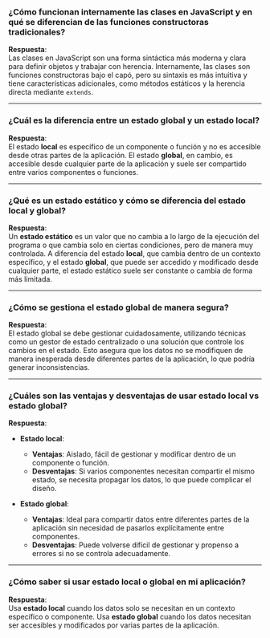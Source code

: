 ### ¿Cómo funcionan internamente las clases en JavaScript y en qué se diferencian de las funciones constructoras tradicionales?
**Respuesta**:  
Las clases en JavaScript son una forma sintáctica más moderna y clara para definir objetos y trabajar con herencia. Internamente, las clases son funciones constructoras bajo el capó, pero su sintaxis es más intuitiva y tiene características adicionales, como métodos estáticos y la herencia directa mediante `extends`.

---

### ¿Cuál es la diferencia entre un estado global y un estado local?
**Respuesta**:  
El estado **local** es específico de un componente o función y no es accesible desde otras partes de la aplicación. El estado **global**, en cambio, es accesible desde cualquier parte de la aplicación y suele ser compartido entre varios componentes o funciones.

---

### ¿Qué es un estado estático y cómo se diferencia del estado local y global?
**Respuesta**:  
Un **estado estático** es un valor que no cambia a lo largo de la ejecución del programa o que cambia solo en ciertas condiciones, pero de manera muy controlada. A diferencia del estado **local**, que cambia dentro de un contexto específico, y el estado **global**, que puede ser accedido y modificado desde cualquier parte, el estado estático suele ser constante o cambia de forma más limitada.

---

### ¿Cómo se gestiona el estado global de manera segura?
**Respuesta**:  
El estado global se debe gestionar cuidadosamente, utilizando técnicas como un gestor de estado centralizado o una solución que controle los cambios en el estado. Esto asegura que los datos no se modifiquen de manera inesperada desde diferentes partes de la aplicación, lo que podría generar inconsistencias.

---

### ¿Cuáles son las ventajas y desventajas de usar estado local vs estado global?
**Respuesta**:  
- **Estado local**:  
  - **Ventajas**: Aislado, fácil de gestionar y modificar dentro de un componente o función.  
  - **Desventajas**: Si varios componentes necesitan compartir el mismo estado, se necesita propagar los datos, lo que puede complicar el diseño.
  
- **Estado global**:  
  - **Ventajas**: Ideal para compartir datos entre diferentes partes de la aplicación sin necesidad de pasarlos explícitamente entre componentes.  
  - **Desventajas**: Puede volverse difícil de gestionar y propenso a errores si no se controla adecuadamente.

---

### ¿Cómo saber si usar estado local o global en mi aplicación?
**Respuesta**:  
Usa **estado local** cuando los datos solo se necesitan en un contexto específico o componente. Usa **estado global** cuando los datos necesitan ser accesibles y modificados por varias partes de la aplicación.
